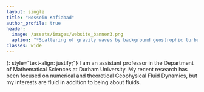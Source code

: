 ```yaml
---
layout: single
title: "Hossein Kafiabad"
author_profile: true
header: 
  image: /assets/images/website_banner3.png
  aption: "*Scattering of gravity waves by background geostrophic turbulence.*"
classes: wide
---
```

{: style="text-align: justify;"}
I am an assistant professor in the Department of Mathematical Sciences at Durham University. My recent research has been focused on numerical and theoretical Geophysical Fluid Dynamics, but my interests are fluid in addition to being about fluids.



